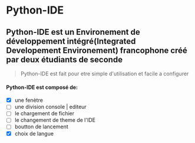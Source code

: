 # Python-IDE
## Python-IDE est un Environement de développement intégré(Integrated Developement Environement) francophone créé par deux étudiants de seconde 
> Python-IDE est fait pour etre simple d'utilisation et facile a configurer

#### Python-IDE est composé de:
- [x] une fenètre
- [ ] une division console | editeur
- [ ] le chargement de fichier
- [ ] le changement de theme de l'IDE
- [ ] boutton de lancement
- [x] choix de langue
